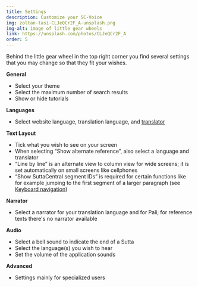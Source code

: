 ```yaml
---
title: Settings
description: Customize your SC-Voice
img: zoltan-tasi-CLJeQCr2F_A-unsplash.png
img-alt: image of little gear wheels
link: https://unsplash.com/photos/CLJeQCr2F_A
order: 5
---
```


Behind the little gear wheel in the top right corner you find several settings that you may change so that they fit your wishes. 

**General** 
- Select your theme
- Select the maximum number of search results
- Show or hide tutorials

**Languages**
- Select website language, translation language, and [translator](#/wiki/study/translator)

**Text Layout** 
- Tick what you wish to see on your screen
- When selecting “Show alternate reference”, also select a language and translator 
- “Line by line” is an alternate view to column view for wide screens; it is set automatically on small screens like cellphones  
- “Show SuttaCentral segment IDs” is required for certain functions like for example jumping to the first segment of a larger paragraph (see [Keyboard navigation](#/wiki/study/keyboard))

**Narrator** 
- Select a narrator for your translation language and for Pali; for reference texts there's no narrator available 

**Audio** 
- Select a bell sound to indicate the end of a Sutta 
- Select the language(s) you wish to hear 
- Set the volume of the application sounds 

**Advanced**
- Settings mainly for specialized users
